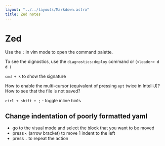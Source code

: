 ```yaml
---
layout: "../../layouts/Markdown.astro"
title: Zed notes
---
```


# Zed

Use the `:` in vim mode to open the command palette.

To see the dignostics, use the `diagnostics:deploy` command or (`<leader> d d `)

`cmd + k` to show the signature

How to enable the multi-cursor (equivalent of pressing `opt` twice in IntelliJ)?
How to see that the file is not saved?

`ctrl + shift + ;` - toggle inline hints

## Change indentation of poorly formatted yaml
- go to the visual mode and select the block that you want to be moved
- press `<` (arrow bracket) to move 1 indent to the left
- press `.` to repeat the action
